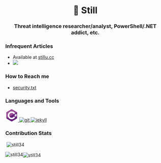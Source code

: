 <h1 align="center">👋 Still</h1>
<h3 align="center">Threat intelligence researcher/analyst, PowerShell/.NET addict, etc.</h3>

### Infrequent Articles

- Available at [stillu.cc](stillu.cc)
- <a href="https://stillu.cc" target="blank"><img src="https://img.shields.io/website?url=https%3A%2F%2Fstillu.cc&logo=github&style=flat-square" /></a>

### How to Reach me

- [security.txt](https://stillu.cc/.well-known/security.txt)

### Languages and Tools

<p align="left"> <a href="https://www.w3schools.com/cs/" target="_blank"> <img src="https://raw.githubusercontent.com/devicons/devicon/master/icons/csharp/csharp-original.svg" alt="csharp" width="40" height="40"/> </a> <a href="https://git-scm.com/" target="_blank"> <img src="https://www.vectorlogo.zone/logos/git-scm/git-scm-icon.svg" alt="git" width="40" height="40"/> </a> <a href="https://jekyllrb.com/" target="_blank"> <img src="https://www.vectorlogo.zone/logos/jekyllrb/jekyllrb-icon.svg" alt="jekyll" width="40" height="40"/> </a> </p>

### Contribution Stats

<p>&nbsp;<img align="center" src="https://github-readme-stats.vercel.app/api?username=still34&show_icons=true&theme=dark&locale=en" alt="still34" /></p>

<p><img align="left" src="https://github-readme-stats.vercel.app/api/top-langs?username=still34&show_icons=true&theme=dark&locale=en&layout=compact" alt="still34" /></p>

<p><img align="center" src="https://github-readme-streak-stats.herokuapp.com/?user=still34&theme=dark" alt="still34" /></p>
